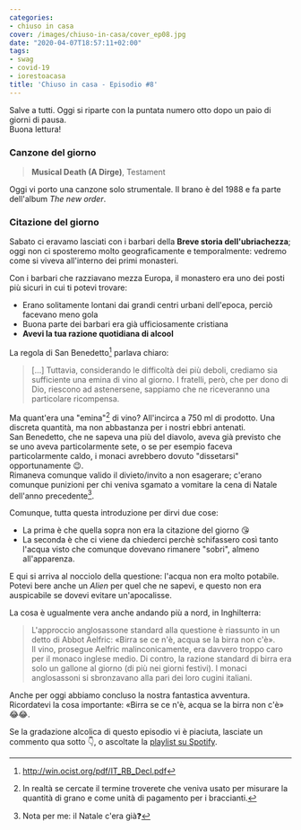 ```yaml
---
categories:
- chiuso in casa
cover: /images/chiuso-in-casa/cover_ep08.jpg
date: "2020-04-07T18:57:11+02:00"
tags:
- swag
- covid-19
- iorestoacasa
title: 'Chiuso in casa - Episodio #8'
---
```

Salve a tutti. Oggi si riparte con la puntata numero otto dopo un paio di giorni di
pausa.   
Buona lettura!

### Canzone del giorno

> **Musical Death (A Dirge)**, Testament

Oggi vi porto una canzone solo strumentale. Il brano è del 1988 e fa parte dell'album
_The new order_.

### Citazione del giorno
Sabato ci eravamo lasciati con i barbari della **Breve storia dell'ubriachezza**;
oggi non ci sposteremo molto geograficamente e temporalmente: vedremo come si viveva all'interno dei primi
monasteri.  


Con i barbari che razziavano mezza Europa, il monastero era uno dei posti più sicuri
in cui ti potevi trovare:

* Erano solitamente lontani dai grandi centri urbani dell'epoca, perciò facevano
meno gola
* Buona parte dei barbari era già ufficiosamente cristiana
* **Avevi la tua razione quotidiana di alcool**

La regola di San Benedetto[^0] parlava chiaro:

> [...] Tuttavia, considerando le difficoltà dei più deboli, crediamo sia sufficiente
una emina di vino al giorno. I fratelli, però, che per dono di Dio, riescono ad
astenersene, sappiamo che ne riceveranno una particolare ricompensa.

Ma quant'era una "emina"[^1] di vino? All'incirca a 750 ml di prodotto.
Una discreta quantità, ma non abbastanza per i nostri ebbri antenati.   
San Benedetto, che ne sapeva una più del diavolo, aveva già previsto che se uno
aveva particolarmente sete, o se per esempio faceva particolarmente caldo,
i monaci avrebbero dovuto "dissetarsi" opportunamente 😉.  
Rimaneva comunque valido il divieto/invito a non esagerare; c'erano comunque punizioni
per chi veniva sgamato a vomitare la cena di Natale dell'anno precedente[^2].

Comunque, tutta questa introduzione per dirvi due cose:

* La prima è che quella sopra non era la citazione del giorno 😘
* La seconda è che ci viene da chiederci perchè schifassero così tanto l'acqua visto
che comunque dovevano rimanere "sobri", almeno all'apparenza.

E qui si arriva al nocciolo della questione: l'acqua non era molto potabile. Potevi
bere anche un _Alien_ per quel che ne sapevi, e questo non era auspicabile se dovevi
evitare un'apocalisse.  

La cosa è ugualmente vera anche andando più a nord, in Inghilterra:

> L'approccio anglosassone standard alla questione è riassunto in un detto di Abbot
Aelfric: «Birra se ce n'è, acqua se la birra non c'è».   
Il vino, prosegue Aelfric malinconicamente, era davvero troppo caro per il monaco
inglese medio. Di contro, la razione standard di birra era solo un gallone al giorno
(di più nei giorni festivi). I monaci anglosassoni si sbronzavano alla pari dei
loro cugini italiani.

Anche per oggi abbiamo concluso la nostra fantastica avventura. Ricordatevi la cosa
importante: «Birra se ce n'è, acqua se la birra non c'è» 😂😂.

Se la gradazione alcolica di questo episodio vi è piaciuta, lasciate un commento qua sotto 👇,
o ascoltate la [playlist su Spotify](https://spoti.fi/3apGc1X).  


[^0]: http://win.ocist.org/pdf/IT_RB_Decl.pdf
[^1]: In realtà se cercate il termine troverete che veniva usato per misurare la
quantità di grano e come unità di pagamento per i braccianti.
[^2]: Nota per me: il Natale c'era già❓
